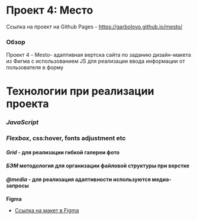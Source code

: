 # Проект 4: Место


Ссылка на проект на Github Pages - https://garbolovo.github.io/mesto/


### Обзор
 Проект 4 - Mesto- адаптивная вертска сайта по заданию дизайн-макета из Фигма c использованием JS для реализации ввода информации от пользователя в форму

# **Технологии при реализации проекта**
### ***JavaScript***
### ***Flexbox***, css:hover, fonts adjustment etc
#### ***Grid*** - для реализации гибкой галереи фото
#### ***БЭМ*** методология для организации файловой структуры при верстке
#### ***@media*** - для реализация адаптивности используются медиа-запросы

**Figma**

* [Ссылка на макет в Figma](https://www.figma.com/file/2cn9N9jSkmxD84oJik7xL7/JavaScript.-Sprint-4?node-id=0%3A1)

